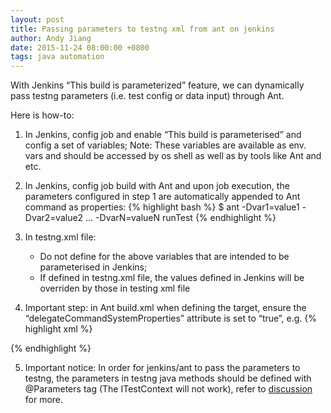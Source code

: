 ```yaml
---
layout: post
title: Passing parameters to testng xml from ant on jenkins
author: Andy Jiang
date: 2015-11-24 08:00:00 +0800
tags: java automation
---
```


With Jenkins “This build is parameterized” feature, we can dynamically pass testng parameters (i.e. test config or data input) through Ant.

Here is how-to:

1. In Jenkins, config job and enable “This build is parameterised” and config a set of variables;
   Note: These variables are available as env. vars and should be accessed by os shell as well as by tools like Ant and etc.

2. In Jenkins, config job build with Ant and upon job execution, the parameters configured in step 1 are automatically appended to Ant command as properties:
{% highlight bash %}
  $ ant -Dvar1=value1 -Dvar2=value2 … -DvarN=valueN runTest
{% endhighlight %}

3. In testng.xml file:
   - Do not define <parameter name=“” value=“”></parameter> for the above variables that are intended to be parameterised in Jenkins;
   - If defined in testng.xml file, the values defined in Jenkins will be overriden by those in testing xml file

4. Important step: in Ant build.xml when defining the <testng> target, ensure the “delegateCommandSystemProperties” attribute is set to “true”, e.g.
{% highlight xml %}
  <target name="runTest" depends="compile">
    <testng classpath="${cp}:${build.dir}" delegateCommandSystemProperties="true">
      <xmlfileset dir="${test-cases.dir}" includes="testng.xml"/>
    </testng>
  </target>
{% endhighlight %}

5. Important notice: In order for jenkins/ant to pass the parameters to testng, the parameters in testng java methods should be defined with @Parameters tag (The ITestContext will not work), refer to [discussion](https://groups.google.com/forum/#!topic/testng-users/_F9geWyxUsI) for more.
